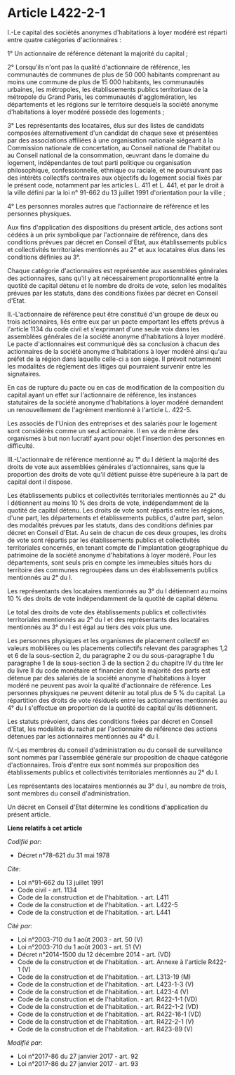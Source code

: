 # Article L422-2-1

I.-Le capital des sociétés anonymes d'habitations à loyer modéré est réparti entre quatre catégories d'actionnaires : 

1° Un actionnaire de référence détenant la majorité du capital ; 

2° Lorsqu'ils n'ont pas la qualité d'actionnaire de référence, les communautés de communes de plus de 50 000 habitants
comprenant au moins une commune de plus de 15 000 habitants, les communautés urbaines, les métropoles, les établissements
publics territoriaux de la métropole du Grand Paris, les communautés d'agglomération, les départements et les régions sur le
territoire desquels la société anonyme d'habitations à loyer modéré possède des logements ; 

3° Les représentants des locataires, élus sur des listes de candidats composées alternativement d'un candidat de chaque sexe
et présentées par des associations affiliées à une organisation nationale siégeant à la Commission nationale de concertation,
au Conseil national de l'habitat ou au Conseil national de la consommation, œuvrant dans le domaine du logement,
indépendantes de tout parti politique ou organisation philosophique, confessionnelle, ethnique ou raciale, et ne poursuivant
pas des intérêts collectifs contraires aux objectifs du logement social fixés par le présent code, notamment par les articles
L. 411 et L. 441, et par le droit à la ville défini par la loi n° 91-662 du 13 juillet 1991 d'orientation pour la ville ; 

4° Les personnes morales autres que l'actionnaire de référence et les personnes physiques. 

Aux fins d'application des dispositions du présent article, des actions sont cédées à un prix symbolique par l'actionnaire de
référence, dans des conditions prévues par décret en Conseil d'Etat, aux établissements publics et collectivités
territoriales mentionnés au 2° et aux locataires élus dans les conditions définies au 3°. 

Chaque catégorie d'actionnaires est représentée aux assemblées générales des actionnaires, sans qu'il y ait nécessairement
proportionnalité entre la quotité de capital détenu et le nombre de droits de vote, selon les modalités prévues par les
statuts, dans des conditions fixées par décret en Conseil d'Etat. 

II.-L'actionnaire de référence peut être constitué d'un groupe de deux ou trois actionnaires, liés entre eux par un pacte
emportant les effets prévus à l'article 1134 du code civil et s'exprimant d'une seule voix dans les assemblées générales de
la société anonyme d'habitations à loyer modéré. Le pacte d'actionnaires est communiqué dès sa conclusion à chacun des
actionnaires de la société anonyme d'habitations à loyer modéré ainsi qu'au préfet de la région dans laquelle celle-ci a son
siège. Il prévoit notamment les modalités de règlement des litiges qui pourraient survenir entre les signataires. 

En cas de rupture du pacte ou en cas de modification de la composition du capital ayant un effet sur l'actionnaire de
référence, les instances statutaires de la société anonyme d'habitations à loyer modéré demandent un renouvellement de
l'agrément mentionné à l'article L. 422-5. 

Les associés de l'Union des entreprises et des salariés pour le logement sont considérés comme un seul actionnaire. Il en va
de même des organismes à but non lucratif ayant pour objet l'insertion des personnes en difficulté. 

III.-L'actionnaire de référence mentionné au 1° du I détient la majorité des droits de vote aux assemblées générales
d'actionnaires, sans que la proportion des droits de vote qu'il détient puisse être supérieure à la part de capital dont il
dispose. 

Les établissements publics et collectivités territoriales mentionnés au 2° du I détiennent au moins 10 % des droits de vote,
indépendamment de la quotité de capital détenu. Les droits de vote sont répartis entre les régions, d'une part, les
départements et établissements publics, d'autre part, selon des modalités prévues par les statuts, dans des conditions
définies par décret en Conseil d'Etat. Au sein de chacun de ces deux groupes, les droits de vote sont répartis par les
établissements publics et collectivités territoriales concernés, en tenant compte de l'implantation géographique du
patrimoine de la société anonyme d'habitations à loyer modéré. Pour les départements, sont seuls pris en compte les immeubles
situés hors du territoire des communes regroupées dans un des établissements publics mentionnés au 2° du I. 

Les représentants des locataires mentionnés au 3° du I détiennent au moins 10 % des droits de vote indépendamment de la
quotité de capital détenu. 

Le total des droits de vote des établissements publics et collectivités territoriales mentionnés au 2° du I et des
représentants des locataires mentionnés au 3° du I est égal au tiers des voix plus une. 

Les personnes physiques et les organismes de placement collectif en valeurs mobilières ou les placements collectifs relevant
des paragraphes 1,2 et 6 de la sous-section 2, du paragraphe 2 ou du sous-paragraphe 1 du paragraphe 1 de la sous-section 3
de la section 2 du chapitre IV du titre Ier du livre II du code monétaire et financier dont la majorité des parts est détenue
par des salariés de la société anonyme d'habitations à loyer modéré ne peuvent pas avoir la qualité d'actionnaire de
référence. Les personnes physiques ne peuvent détenir au total plus de 5 % du capital. La répartition des droits de vote
résiduels entre les actionnaires mentionnés au 4° du I s'effectue en proportion de la quotité de capital qu'ils détiennent. 

Les statuts prévoient, dans des conditions fixées par décret en Conseil d'Etat, les modalités du rachat par l'actionnaire de
référence des actions détenues par les actionnaires mentionnés au 4° du I. 

IV.-Les membres du conseil d'administration ou du conseil de surveillance sont nommés par l'assemblée générale sur
proposition de chaque catégorie d'actionnaires. Trois d'entre eux sont nommés sur proposition des établissements publics et
collectivités territoriales mentionnés au 2° du I. 

Les représentants des locataires mentionnés au 3° du I, au nombre de trois, sont membres du conseil d'administration. 

Un décret en Conseil d'Etat détermine les conditions d'application du présent article.

**Liens relatifs à cet article**

_Codifié par_:

  - Décret n°78-621 du 31 mai 1978

_Cite_:

  - Loi n°91-662 du 13 juillet 1991
  - Code civil - art. 1134
  - Code de la construction et de l'habitation. - art. L411
  - Code de la construction et de l'habitation. - art. L422-5
  - Code de la construction et de l'habitation. - art. L441

_Cité par_:

  - Loi n°2003-710 du 1 août 2003 - art. 50 (V)
  - Loi n°2003-710 du 1 août 2003 - art. 51 (V)
  - Décret n°2014-1500 du 12 décembre 2014 - art. (VD)
  - Code de la construction et de l'habitation. - art. Annexe à l'article R422-1 (V)
  - Code de la construction et de l'habitation. - art. L313-19 (M)
  - Code de la construction et de l'habitation. - art. L423-1-3 (V)
  - Code de la construction et de l'habitation. - art. L423-4 (V)
  - Code de la construction et de l'habitation. - art. R422-1-1 (VD)
  - Code de la construction et de l'habitation. - art. R422-1-2 (VD)
  - Code de la construction et de l'habitation. - art. R422-16-1 (VD)
  - Code de la construction et de l'habitation. - art. R422-2-1 (V)
  - Code de la construction et de l'habitation. - art. R423-89 (V)

_Modifié par_:

  - Loi n°2017-86 du 27 janvier 2017 - art. 92
  - Loi n°2017-86 du 27 janvier 2017 - art. 93
